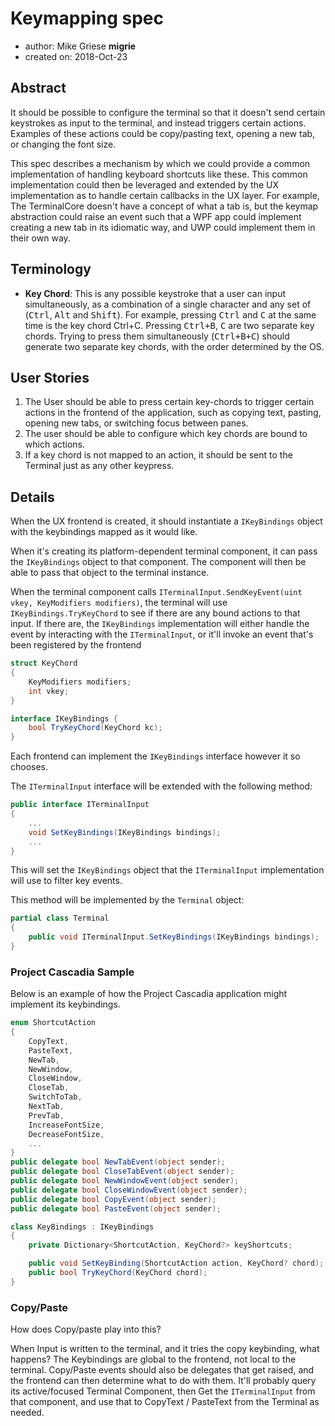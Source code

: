 # Keymapping spec

* author: Mike Griese __migrie__
* created on: 2018-Oct-23

## Abstract
It should be possible to configure the terminal so that it doesn't send certain keystrokes as input to the terminal, and instead triggers certain actions. Examples of these actions could be copy/pasting text, opening a new tab, or changing the font size.

This spec describes a mechanism by which we could provide a common implementation of handling keyboard shortcuts like these. This common implementation could then be leveraged and extended by the UX implementation as to handle certain callbacks in the UX layer. For example, The TerminalCore doesn't have a concept of what a tab is, but the keymap abstraction could raise an event such that a WPF app could implement creating a new tab in its idiomatic way, and UWP could implement them in their own way.

## Terminology
* **Key Chord**: This is any possible keystroke that a user can input
  simultaneously, as a combination of a single character and any set of
  (<kbd>Ctrl</kbd>, <kbd>Alt</kbd> and <kbd>Shift</kbd>).
  For example, pressing <kbd>Ctrl</kbd> and <kbd>C</kbd> at the same time is the
  key chord Ctrl+C. Pressing <kbd>Ctrl+B</kbd>, <kbd>C</kbd> are two separate
  key chords. Trying to press them simultaneously (<kbd>Ctrl+B+C</kbd>) should
  generate two separate key chords, with the order determined by the OS.

## User Stories
1. The User should be able to press certain key-chords to trigger certain
   actions in the frontend of the application, such as copying text, pasting,
   opening new tabs, or switching focus between panes.
2. The user should be able to configure which key chords are bound to which actions.
3. If a key chord is not mapped to an action, it should be sent to the Terminal just as any other keypress.

## Details

When the UX frontend is created, it should instantiate a `IKeyBindings` object with the keybindings mapped as it would like.

When it's creating its platform-dependent terminal component, it can pass the `IKeyBindings` object to that component. The component will then be able to pass that object to the terminal instance.

When the terminal component calls `ITerminalInput.SendKeyEvent(uint vkey, KeyModifiers modifiers)`, the terminal will use `IKeyBindings.TryKeyChord` to see if there are any bound actions to that input. If there are, the `IKeyBindings` implementation will either handle the event by interacting with the `ITerminalInput`, or it'll invoke an event that's been registered by the frontend

```csharp
struct KeyChord
{
    KeyModifiers modifiers;
    int vkey;
}

interface IKeyBindings {
    bool TryKeyChord(KeyChord kc);
}
```

Each frontend can implement the `IKeyBindings` interface however it so chooses.

The `ITerminalInput` interface will be extended with the following method:
```csharp
public interface ITerminalInput
{
    ...
    void SetKeyBindings(IKeyBindings bindings);
    ...
}
```
This will set the `IKeyBindings` object that the `ITerminalInput` implementation will use to filter key events.

This method will be implemented by the `Terminal` object:
```csharp
partial class Terminal
{
    public void ITerminalInput.SetKeyBindings(IKeyBindings bindings);
}
```
### Project Cascadia Sample

Below is an example of how the Project Cascadia application might implement its
  keybindings.

```csharp
enum ShortcutAction
{
    CopyText,
    PasteText,
    NewTab,
    NewWindow,
    CloseWindow,
    CloseTab,
    SwitchToTab,
    NextTab,
    PrevTab,
    IncreaseFontSize,
    DecreaseFontSize,
    ...
}
public delegate bool NewTabEvent(object sender);
public delegate bool CloseTabEvent(object sender);
public delegate bool NewWindowEvent(object sender);
public delegate bool CloseWindowEvent(object sender);
public delegate bool CopyEvent(object sender);
public delegate bool PasteEvent(object sender);

class KeyBindings : IKeyBindings
{
    private Dictionary<ShortcutAction, KeyChord?> keyShortcuts;

    public void SetKeyBinding(ShortcutAction action, KeyChord? chord);
    public bool TryKeyChord(KeyChord chord);
}
```

### Copy/Paste
How does Copy/paste play into this?

When Input is written to the terminal, and it tries the copy keybinding, what happens?
The Keybindings are global to the frontend, not local to the terminal. Copy/Paste events should also be delegates that get raised, and the frontend can then determine what to do with them. It'll probably query its active/focused Terminal Component, then Get the `ITerminalInput` from that component, and use that to CopyText / PasteText from the Terminal as needed.
